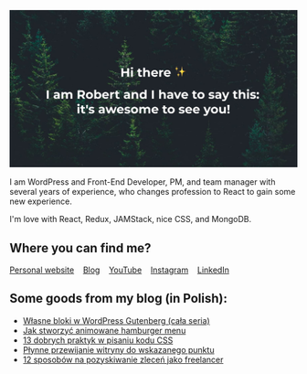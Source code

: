 ![Hi there ✨ I am Robert and I have to say that - it's awesome to see you!](/banner.jpg?raw=true)

I am WordPress and Front-End Developer, PM, and team manager with several years of experience, who changes profession to React to gain some new experience.

I'm love with React, Redux, JAMStack, nice CSS, and MongoDB.

## Where you can find me?

[Personal website](https://robertorlinski.pl) &nbsp;&nbsp; [Blog](https://blog.robertorlinski.pl/) &nbsp;&nbsp; [YouTube](https://www.youtube.com/channel/UC_qgM2UztycBZGQLNaGs9Jg) &nbsp;&nbsp; [Instagram](https://www.instagram.com/robert.orlinski/) &nbsp;&nbsp; [LinkedIn](https://www.linkedin.com/in/robert-orlinski/)

## Some goods from my blog (in Polish):

- [Własne bloki w WordPress Gutenberg (cała seria)](https://blog.robertorlinski.pl/wlasne-bloki-w-wordpress-gutenberg/)
- [Jak stworzyć animowane hamburger menu](https://blog.robertorlinski.pl/hamburger-menu/)
- [13 dobrych praktyk w pisaniu kodu CSS](https://blog.robertorlinski.pl/dobre-praktyki-css/)
- [Płynne przewijanie witryny do wskazanego punktu](https://blog.robertorlinski.pl/plynne-przewijanie-witryny/)
- [12 sposobów na pozyskiwanie zleceń jako freelancer](https://blog.robertorlinski.pl/pozyskiwanie-zlecen-jako-freelancer/)
